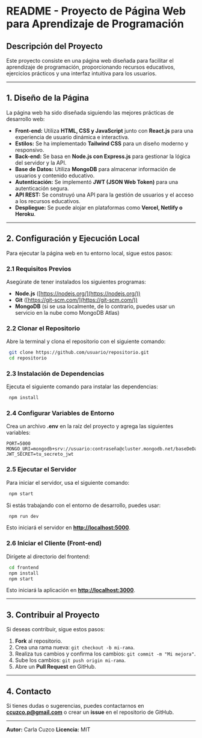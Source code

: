 # README - Proyecto de Página Web para Aprendizaje de Programación

## Descripción del Proyecto

Este proyecto consiste en una página web diseñada para facilitar el aprendizaje de programación, proporcionando recursos educativos, ejercicios prácticos y una interfaz intuitiva para los usuarios.

---

## 1. Diseño de la Página

La página web ha sido diseñada siguiendo las mejores prácticas de desarrollo web:

- **Front-end:** Utiliza **HTML, CSS y JavaScript** junto con **React.js** para una experiencia de usuario dinámica e interactiva.
- **Estilos:** Se ha implementado **Tailwind CSS** para un diseño moderno y responsivo.
- **Back-end:** Se basa en **Node.js con Express.js** para gestionar la lógica del servidor y la API.
- **Base de Datos:** Utiliza **MongoDB** para almacenar información de usuarios y contenido educativo.
- **Autenticación:** Se implementó **JWT (JSON Web Token)** para una autenticación segura.
- **API REST:** Se construyó una API para la gestión de usuarios y el acceso a los recursos educativos.
- **Despliegue:** Se puede alojar en plataformas como **Vercel, Netlify o Heroku**.

---

## 2. Configuración y Ejecución Local

Para ejecutar la página web en tu entorno local, sigue estos pasos:

### **2.1 Requisitos Previos**

Asegúrate de tener instalados los siguientes programas:

- **Node.js** ([https://nodejs.org/](https://nodejs.org/))
- **Git** ([https://git-scm.com/](https://git-scm.com/))
- **MongoDB** (si se usa localmente, de lo contrario, puedes usar un servicio en la nube como MongoDB Atlas)

### **2.2 Clonar el Repositorio**

Abre la terminal y clona el repositorio con el siguiente comando:

```sh
 git clone https://github.com/usuario/repositorio.git
 cd repositorio
```

### **2.3 Instalación de Dependencias**

Ejecuta el siguiente comando para instalar las dependencias:

```sh
 npm install
```

### **2.4 Configurar Variables de Entorno**

Crea un archivo **.env** en la raíz del proyecto y agrega las siguientes variables:

```
PORT=5000
MONGO_URI=mongodb+srv://usuario:contraseña@cluster.mongodb.net/baseDeDatos
JWT_SECRET=tu_secreto_jwt
```

### **2.5 Ejecutar el Servidor**

Para iniciar el servidor, usa el siguiente comando:

```sh
 npm start
```

Si estás trabajando con el entorno de desarrollo, puedes usar:

```sh
 npm run dev
```

Esto iniciará el servidor en **[http://localhost:5000](http://localhost:5000)**.

### **2.6 Iniciar el Cliente (Front-end)**

Dirígete al directorio del frontend:

```sh
 cd frontend
 npm install
 npm start
```

Esto iniciará la aplicación en **[http://localhost:3000](http://localhost:3000)**.

---

## 3. Contribuir al Proyecto

Si deseas contribuir, sigue estos pasos:

1. **Fork** al repositorio.
2. Crea una rama nueva: `git checkout -b mi-rama`.
3. Realiza tus cambios y confirma los cambios: `git commit -m "Mi mejora"`.
4. Sube los cambios: `git push origin mi-rama`.
5. Abre un **Pull Request** en GitHub.

---

## 4. Contacto

Si tienes dudas o sugerencias, puedes contactarnos en **[ccuzco.p@gmail.com](mailto\:ccuzco.p@gmail.com)** o crear un **issue** en el repositorio de GitHub.

---

**Autor:** Carla Cuzco **Licencia:** MIT


